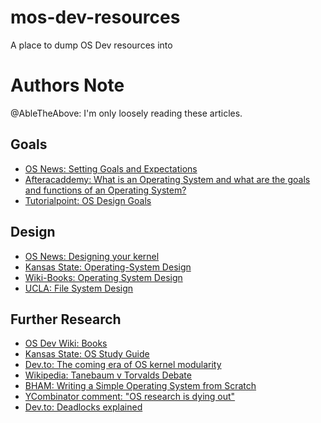 # mos-dev-resources
A place to dump OS Dev resources into
# Authors Note
@AbleTheAbove: I'm only loosely reading these articles.

## Goals
- [OS News: Setting Goals and Expectations](https://www.osnews.com/story/24341/hobby-os-deving-2-setting-goals-and-expectations/)
- [Afteracaddemy: What is an Operating System and what are the goals and functions of an Operating System?](https://afteracademy.com/blog/what-is-an-operating-system-and-what-are-the-goals-and-functions-of-an-operating-system)
- [Tutorialpoint: OS Design Goals](https://www.tutorialspoint.com/operating-system-design-goals)
## Design
- [OS News: Designing your kernel](https://www.osnews.com/story/24405/hobby-os-deving-3-designing-a-kernel/)
- [Kansas State: Operating-System Design](http://faculty.salina.k-state.edu/tim/ossg/Introduction/design.html)
- [Wiki-Books: Operating System Design](https://en.wikibooks.org/wiki/Operating_System_Design)
- [UCLA: File System Design](http://web.cs.ucla.edu/classes/fall10/cs111/scribe/11a/)

## Further Research
- [OS Dev Wiki: Books](https://wiki.osdev.org/Books)
- [Kansas State: OS Study Guide](http://faculty.salina.k-state.edu/tim/ossg/index.html)
- [Dev.to: The coming era of OS kernel modularity](https://dev.to/yonkeltron/the-coming-era-of-os-kernel-modularity-5emc)
- [Wikipedia: Tanebaum v Torvalds Debate](https://en.wikipedia.org/wiki/Tanenbaum%E2%80%93Torvalds_debate)
- [BHAM: Writing a Simple Operating System from Scratch](https://www.cs.bham.ac.uk/~exr/lectures/opsys/10_11/lectures/os-dev.pdf)
- [YCombinator comment: "OS research is dying out"](https://news.ycombinator.com/item?id=19489800)
- [Dev.to: Deadlocks explained](https://dev.to/skydler/deadlocks-in-os-explained-18id)
